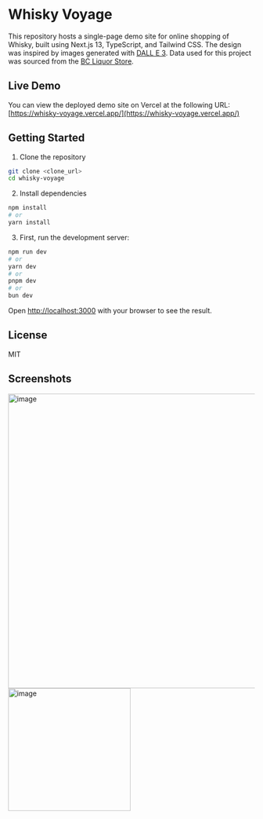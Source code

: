 # Whisky Voyage

This repository hosts a single-page demo site for online shopping of Whisky, built using Next.js 13, TypeScript, and Tailwind CSS. The design was inspired by images generated with [DALL E 3](https://openai.com/dall-e-3). Data used for this project was sourced from the [BC Liquor Store](https://www.bcliquorstores.com/).

## Live Demo

You can view the deployed demo site on Vercel at the following URL:
[https://whisky-voyage.vercel.app/](https://whisky-voyage.vercel.app/)


## Getting Started

1. Clone the repository

```bash
git clone <clone_url>
cd whisky-voyage
```

2. Install dependencies
```bash
npm install
# or
yarn install
```

3. First, run the development server:

```bash
npm run dev
# or
yarn dev
# or
pnpm dev
# or
bun dev
```

Open [http://localhost:3000](http://localhost:3000) with your browser to see the result.


## License
MIT

## Screenshots
<img width="600" alt="image" src="https://github.com/uskayyyyy/whisky/assets/99148565/d0415b4a-7a80-4228-8963-af3202c28290">
<br>
<img width="250" alt="image" src="https://github.com/uskayyyyy/whisky/assets/99148565/a8cb2601-6585-47b2-970a-a20ead0b5091">